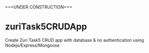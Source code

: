 ===UNDER CONSTRUCTION===

# zuriTask5CRUDApp
Create Zuri Task5 CRUD app with database &amp; no authentication using Nodejs/Express/Mongoose
